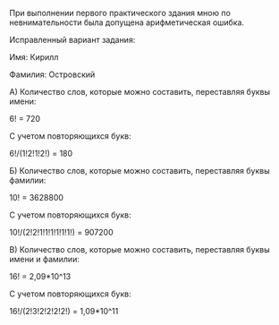 При выполнении первого практического здания мною по невнимательности была допущена арифметическая ошибка. 

Исправленный вариант задания:

Имя: Кирилл

Фамилия: Островский

А) Количество слов, которые можно составить, переставляя буквы имени:

6! = 720

С учетом повторяющихся букв:

6!/(1!2!1!2!) = 180

Б) Количество слов, которые можно составить, переставляя буквы фамилии:

10! = 3628800

С учетом повторяющихся букв:

10!/(2!2!1!1!1!1!1!1!) = 907200

В) Количество слов, которые можно составить, переставляя буквы имени и фамилии:

16! = 2,09*10^13

С учетом повторяющихся букв:

16!/(2!3!2!2!2!2!) = 1,09*10^11